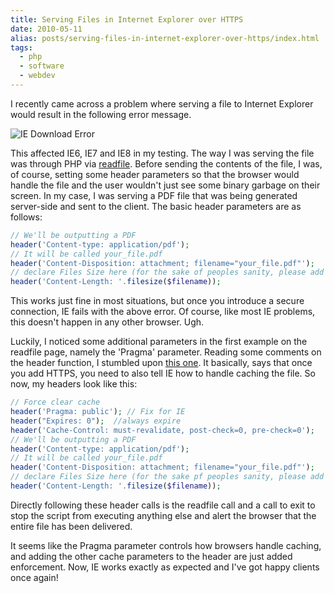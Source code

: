 ```yaml
---
title: Serving Files in Internet Explorer over HTTPS
date: 2010-05-11
alias: posts/serving-files-in-internet-explorer-over-https/index.html
tags:
  - php
  - software
  - webdev
---
```


I recently came across a problem where serving a file to Internet Explorer would result in the following error message.

![IE Download Error](/images/posts/ie-download.jpg)

This affected IE6, IE7 and IE8 in my testing. The way I was serving the file was through PHP via [readfile](http://us2.php.net/manual/en/function.readfile.php). Before sending the contents of the file, I was, of course, setting some header parameters so that the browser would handle the file and the user wouldn't just see some binary garbage on their screen. In my case, I was serving a PDF file that was being generated server-side and sent to the client. The basic header parameters are as follows:

```php
// We'll be outputting a PDF
header('Content-type: application/pdf');
// It will be called your_file.pdf
header('Content-Disposition: attachment; filename="your_file.pdf"');
// declare Files Size here (for the sake of peoples sanity, please add this)
header('Content-Length: '.filesize($filename));
```

This works just fine in most situations, but once you introduce a secure connection, IE fails with the above error. Of course, like most IE problems, this doesn't happen in any other browser. Ugh.

Luckily, I noticed some additional parameters in the first example on the readfile page, namely the 'Pragma' parameter. Reading some comments on the header function, I stumbled upon [this one](http://www.php.net/manual/en/function.header.php#88038). It basically, says that once you add HTTPS, you need to also tell IE how to handle caching the file. So now, my headers look like this:

```php
// Force clear cache
header('Pragma: public'); // Fix for IE
header("Expires: 0");  //always expire
header('Cache-Control: must-revalidate, post-check=0, pre-check=0');
// We'll be outputting a PDF
header('Content-type: application/pdf');
// It will be called your_file.pdf
header('Content-Disposition: attachment; filename="your_file.pdf"');
// declare Files Size here (for the sake pf peoples sanity, please add this)
header('Content-Length: '.filesize($filename));
```

Directly following these header calls is the readfile call and a call to exit to stop the script from executing anything else and alert the browser that the entire file has been delivered.

It seems like the Pragma parameter controls how browsers handle caching, and adding the other cache parameters to the header are just added enforcement. Now, IE works exactly as expected and I've got happy clients once again!
